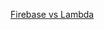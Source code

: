 
[Firebase vs Lambda](https://medium.com/@ste.grider/serverless-showdown-aws-lambda-vs-firebase-google-cloud-functions-cc7529bcfa7d)
